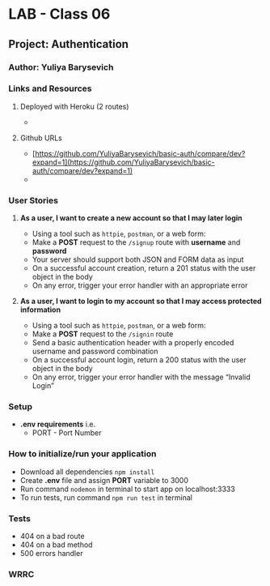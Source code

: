 # LAB - Class 06  


## Project: Authentication

### Author: Yuliya Barysevich

### Links and Resources

1. Deployed with Heroku (2 routes)

    - []()



2. Github URLs

    - [https://github.com/YuliyaBarysevich/basic-auth/compare/dev?expand=1](https://github.com/YuliyaBarysevich/basic-auth/compare/dev?expand=1)
    - []()
  
### User Stories 

1. **As a user, I want to create a new account so that I may later login**
    - Using a tool such as `httpie`, `postman`, or a web form:
    - Make a **POST** request to the `/signup` route with **username** and **password**
    - Your server should support both JSON and FORM data as input
    - On a successful account creation, return a 201 status with the user object in the body
    - On any error, trigger your error handler with an appropriate error

2. **As a user, I want to login to my account so that I may access protected information**
    - Using a tool such as `httpie`, `postman`, or a web form:
    - Make a **POST** request to the `/signin` route
    - Send a basic authentication header with a properly encoded username and password combination
    - On a successful account login, return a 200 status with the user object in the body
    - On any error, trigger your error handler with the message “Invalid Login”


### Setup

- **.env requirements** 
i.e.
  - PORT - Port Number

### How to initialize/run your application

- Download all dependencies `npm install`
- Create **.env** file and assign **PORT** variable to 3000
- Run command `nodemon` in terminal to start app on localhost:3333
- To run tests, run command `npm run test` in terminal

### Tests

- 404 on a bad route
- 404 on a bad method
- 500 errors handler


### WRRC


